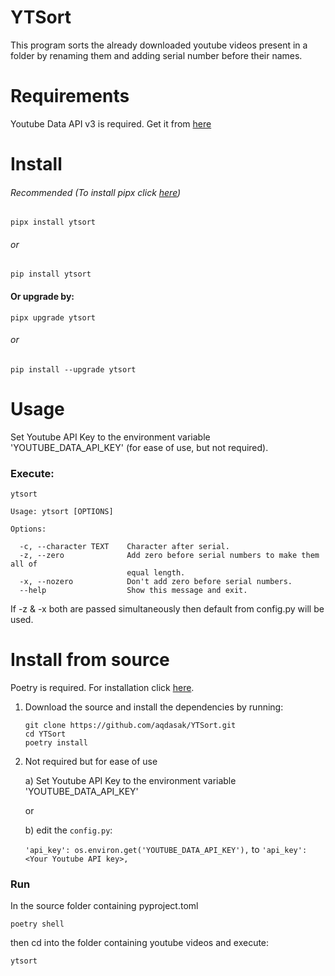 # YTSort

This program sorts the already downloaded youtube videos present in a folder by renaming them and adding serial number before their names.

# Requirements

Youtube Data API v3 is required. Get it from [here](https://console.cloud.google.com/apis/library/youtube.googleapis.com?supportedpurview=project)

# Install
###### Recommended (To install pipx click [here](https://github.com/pypa/pipx#install-pipx))
```
pipx install ytsort
```

###### or
```
pip install ytsort
```

#### Or upgrade by:
```
pipx upgrade ytsort
```
###### or
```
pip install --upgrade ytsort
```
# Usage

Set Youtube API Key to the environment variable 'YOUTUBE_DATA_API_KEY' (for ease of use, but not required).

### Execute:
```
ytsort
```

```
Usage: ytsort [OPTIONS]

Options:

  -c, --character TEXT    Character after serial.
  -z, --zero              Add zero before serial numbers to make them all of
                          equal length.
  -x, --nozero            Don't add zero before serial numbers.
  --help                  Show this message and exit.
```

If -z & -x both are passed simultaneously then default from config.py will be used.


# Install from source
Poetry is required. For installation click [here](https://python-poetry.org/docs/#installation).

1. Download the source and install the dependencies by running:
  
   ``` 
   git clone https://github.com/aqdasak/YTSort.git
   cd YTSort
   poetry install
   ```

2. Not required but for ease of use
 
   a) Set Youtube API Key to the environment variable 'YOUTUBE_DATA_API_KEY'

   or
 
   b) edit the `config.py`:

      `'api_key': os.environ.get('YOUTUBE_DATA_API_KEY'),` to `'api_key': <Your Youtube API key>,`

### Run
In the source folder containing pyproject.toml
```
poetry shell
```

then cd into the folder containing youtube videos and execute:
```
ytsort
```
